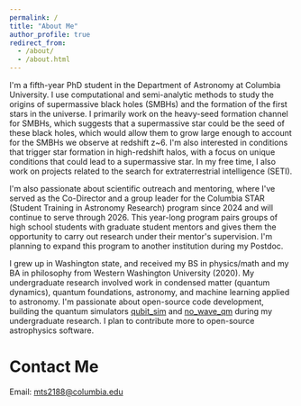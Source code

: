 ```yaml
---
permalink: /
title: "About Me"
author_profile: true
redirect_from:
  - /about/
  - /about.html
---
```

I'm a fifth-year PhD student in the Department of Astronomy at Columbia University. I use computational and semi-analytic methods to study the origins of supermassive black holes (SMBHs) and the formation of the first stars in the universe. I primarily work on the heavy-seed formation channel for SMBHs, which suggests that a supermassive star could be the seed of these black holes, which would allow them to grow large enough to account for the SMBHs we observe at redshift z~6. I'm also interested in conditions that trigger star formation in high-redshift halos, with a focus on unique conditions that could lead to a supermassive star. In my free time, I also work on projects related to the search for extraterrestrial intelligence (SETI).

I'm also passionate about scientific outreach and mentoring, where I've served as the Co-Director and a group leader for the Columbia STAR (Student Training in Astronomy Research) program since 2024 and will continue to serve through 2026. This year-long program pairs groups of high school students with graduate student mentors and gives them the opportunity to carry out research under their mentor's supervision. I'm planning to expand this program to another institution during my Postdoc.


I grew up in Washington state, and received my BS in physics/math and my BA in philosophy from Western Washington University (2020). 	My undergraduate research involved work in condensed matter (quantum dynamics), quantum foundations, astronomy, and machine learning applied to astronomy. I'm passionate about open-source code development, building the quantum simulators <a href="https://github.com/mscoggs/qubit_simulation">qubit_sim</a> and <a href="https://github.com/mscoggs/no_wave_qm">no_wave_qm</a> during my undergraduate research. I plan to contribute more to open-source astrophysics software.

Contact Me
======
Email: [mts2188@columbia.edu](mailto:mts2188@columbia.edu) <br>
